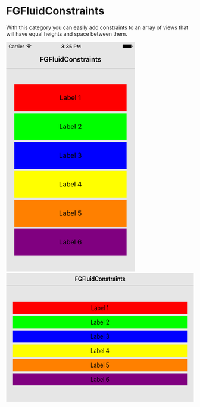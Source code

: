 # FGFluidConstraints

With this category you can easily add constraints to an array of views that will have equal heights and space between them.

<img src="https://raw.githubusercontent.com/fggeraissate/FGFluidConstraints/master/image1.png" alt="FGFluidConstraints example" width="345" height="614"/>
<img src="https://raw.githubusercontent.com/fggeraissate/FGFluidConstraints/master/image2.png" alt="FGFluidConstraints example" width="614" height="345"/>
